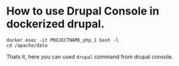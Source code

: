 # How to use Drupal Console in dockerized drupal.

```
docker exec -it PROJECTNAME_php_1 bash -l
cd /apache/data
```

Thats it, here you can used `drupal` command from drupal console.
